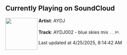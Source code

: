 ## Currently Playing on SoundCloud

[<img align="left" width="100" src="https://i1.sndcdn.com/artworks-6Ojbibb9fEIge4El-7xR6Ew-t500x500.jpg">](https://soundcloud.com/4ydj/summer)

**Artist**: AYDJ 

**Track**: AYDJ002 - blue skies mix 𓂃۶ৎ

Last updated at 4/25/2025, 8:14:42 AM
